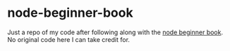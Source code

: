 # node-beginner-book

Just a repo of my code after following along with the [node beginner book](http://www.nodebeginner.org/). No original code here I can take credit for.